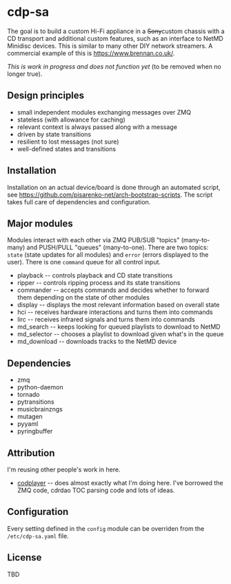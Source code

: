 # cdp-sa

The goal is to build a custom Hi-Fi appliance in a ~~Sony~~custom chassis with a CD transport and additional custom features, such as an interface to NetMD Minidisc devices. This is similar to many other DIY network streamers. A commercial example of this is https://www.brennan.co.uk/.

*This is work in progress and does not function yet* (to be removed when no longer true).

## Design principles

 - small independent modules exchanging messages over ZMQ
 - stateless (with allowance for caching)
 - relevant context is always passed along with a message
 - driven by state transitions
 - resilient to lost messages (not sure)
 - well-defined states and transitions
 
## Installation

Installation on an actual device/board is done through an automated script, see https://github.com/pisarenko-net/arch-bootstrap-scripts. The script takes full care of dependencies and configuration.

## Major modules

Modules interact with each other via ZMQ PUB/SUB "topics" (many-to-many) and PUSH/PULL "queues" (many-to-one). There are two topics: `state` (state updates for all modules) and `error` (errors displayed to the user). There is one `command` queue for all control input.

 - playback -- controls playback and CD state transitions
 - ripper -- controls ripping process and its state transitions
 - commander -- accepts commands and decides whether to forward them depending on the state of other modules
 - display -- displays the most relevant information based on overall state
 - hci -- receives hardware interactions and turns them into commands
 - lirc -- receives infrared signals and turns them into commands
 - md\_search -- keeps looking for queued playlists to download to NetMD
 - md\_selector -- chooses a playlist to download given what's in the queue
 - md\_download -- downloads tracks to the NetMD device

## Dependencies

 - zmq
 - python-daemon
 - tornado
 - pytransitions
 - musicbrainzngs
 - mutagen
 - pyyaml
 - pyringbuffer

## Attribution

I'm reusing other people's work in here.
 - [codplayer](https://github.com/petli/codplayer) -- does almost exactly what I'm doing here. I've borrowed the ZMQ code, cdrdao TOC parsing code and lots of ideas.

## Configuration

Every setting defined in the `config` module can be overriden from the `/etc/cdp-sa.yaml` file.

## License

TBD

